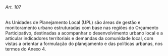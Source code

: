 
###### Art. 107
As Unidades de Planejamento Local (UPL) são áreas de gestão e monitoramento urbano estruturadas com base nas regiões do Orçamento Participativo, destinadas a acompanhar o desenvolvimento urbano local e a articular indicadores territoriais e demandas da comunidade local, com vistas a orientar a formulação do planejamento e das políticas urbanas, nos termos do Anexo 4.

